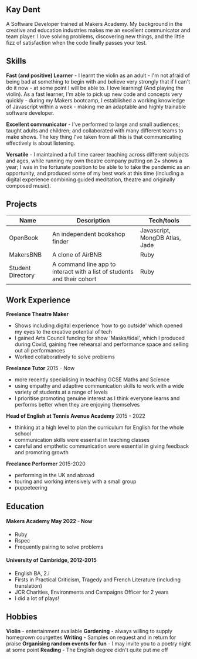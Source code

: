 ## Kay Dent

A Software Developer trained at Makers Academy. My background in the creative and education industries makes me an excellent communicator and team player.  I love solving problems, discovering new things, and the little fizz of satisfaction when the code finally passes your test.

## Skills

**Fast (and positive) Learner** - I learnt the violin as an adult - I'm not afraid of being bad at something to begin with and believe very strongly that if I can't do it now - at some point I will be able to. I love learning! (And playing the violin). As a fast learner, I'm able to pick up new code and concepts very quickly - during my Makers bootcamp, I established a working knowledge of Javascript within a week - making me an adaptable and highly trainable software developer.

**Excellent communicator** - I've performed to large and small audiences; taught adults and children; and collaborated with many different teams to make shows. The key thing I've taken from all this is that communicating effectively is about listening. 

**Versatile** - I maintained a full time career teaching across different subjects and ages, while running my own theatre company putting on 2+ shows a year; I was in the fortunate position to be able to to take the pandemic as an opportunity, and produced some of my best work at this time (including a digital experience combining guided meditation, theatre and originally composed music).


## Projects

| Name                         | Description                                                             | Tech/tools                          |
| ---------------------------- | ----------------------------------------------------------------------- | ----------------------------------- |
| OpenBook                     | An independent bookshop finder                                          | Javascript, MongDB Atlas, Jade      | 
| MakersBNB                    | A clone of AirBNB                                                       | Ruby                                |
| Student Directory            | A command line app to interact with a list of students and their cohort | Ruby                                |
  

## Work Experience

**Freelance Theatre Maker** 
- Shows including digital experience 'how to go outside' which opened my eyes to the creative potential of tech
- I gained Arts Council funding for show 'Masks/tidal', which I produced during Covid, gaining free rehearsal and performance space and selling out all performances
- Worked collaboratively to solve problems

**Freelance Tutor** 2015 - Now
- more recently specialising in teaching GCSE Maths and Science
- using empathy and adaptive communication skills to work with a wide variety of students at a range of levels
- I prioritise promoting genuine interest as I think everyone learns and performs better when they are enjoying themselves

**Head of English at Tennis Avenue Academy** 2015 - 2022  
- thinking at a high level to plan the curriculum for English for the whole school
- communication skills were essential in teaching classes
- careful and empthetic communication were essential in giving feedback and promoting growth

**Freelance Performer** 2015-2020
- performing in the UK and abroad
- touring and working intensively with a small group
- puppeteering

## Education

#### Makers Academy May 2022 - Now
- Ruby
- Rspec
- Frequently pairing to solve problems

#### University of Cambridge, 2012-2015

- English BA, 2.i
- Firsts in Practical Criticism, Tragedy and French Literature (including translation)
- JCR Charities, Environments and Campaigns Officer for 2 years
- I did a lot of plays!

## Hobbies

**Violin** - entertainment available
**Gardening** - always willing to supply homegrown courgettes
**Writing** - Samples on request and in return for praise
**Organising random events for fun** - I may invite you to a poetry night at some point
**Reading** - The English degree didn't quite put me off 
